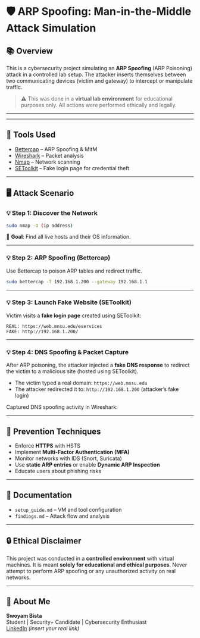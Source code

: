 # 🛡️ ARP Spoofing: Man-in-the-Middle Attack Simulation

## 📚 Overview
This is a cybersecurity project simulating an **ARP Spoofing** (ARP Poisoning) attack in a controlled lab setup. The attacker inserts themselves between two communicating devices (victim and gateway) to intercept or manipulate traffic.

> ⚠️ This was done in a **virtual lab environment** for educational purposes only. All actions were performed ethically and legally.

---


---

## 🧰 Tools Used
- [Bettercap](https://www.bettercap.org/) – ARP Spoofing & MitM
- [Wireshark](https://www.wireshark.org/) – Packet analysis
- [Nmap](https://nmap.org/) – Network scanning
- [SEToolkit](https://tools.kali.org/information-gathering/setoolkit) – Fake login page for credential theft

---

## 🖥️ Attack Scenario

### 💡 Step 1: Discover the Network
```bash
sudo nmap -O (ip address)
```
📌 **Goal**: Find all live hosts and their OS information.


---

### 💡 Step 2: ARP Spoofing (Bettercap)
Use Bettercap to poison ARP tables and redirect traffic.
```bash
sudo bettercap -T 192.168.1.200 --gateway 192.168.1.1
```


---

### 💡 Step 3: Launch Fake Website (SEToolkit)
Victim visits a **fake login page** created using SEToolkit:
```
REAL: https://web.mnsu.edu/eservices  
FAKE: http://192.168.1.200/
```

---

### 💡 Step 4: DNS Spoofing & Packet Capture

After ARP poisoning, the attacker injected a **fake DNS response** to redirect the victim to a malicious site (hosted using SEToolkit).

- The victim typed a real domain: `https://web.mnsu.edu`
- The attacker redirected it to: `http://192.168.1.200` (attacker’s fake login)

Captured DNS spoofing activity in Wireshark:


---

## 🔐 Prevention Techniques
- Enforce **HTTPS** with HSTS
- Implement **Multi-Factor Authentication (MFA)**
- Monitor networks with IDS (Snort, Suricata)
- Use **static ARP entries** or enable **Dynamic ARP Inspection**
- Educate users about phishing risks

---

## 📄 Documentation
- `setup_guide.md` – VM and tool configuration
- `findings.md` – Attack flow and analysis

---

## 🔒 Ethical Disclaimer
This project was conducted in a **controlled environment** with virtual machines. It is meant **solely for educational and ethical purposes**. Never attempt to perform ARP spoofing or any unauthorized activity on real networks.

---

## 🙋 About Me
**Swoyam Bista**  
Student | Security+ Candidate | Cybersecurity Enthusiast  
[LinkedIn](https://www.linkedin.com/) *(insert your real link)*
